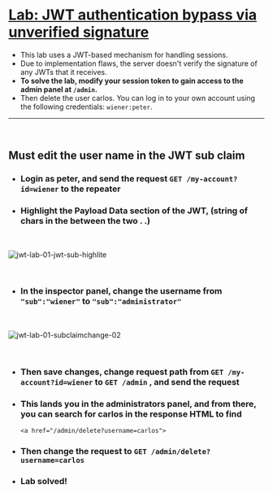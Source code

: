 # [Lab: JWT authentication bypass via unverified signature](https://portswigger.net/web-security/jwt/lab-jwt-authentication-bypass-via-unverified-signature)

- This lab uses a JWT-based mechanism for handling sessions.
- Due to implementation flaws, the server doesn't verify the signature of any JWTs that it receives.
- **To solve the lab, modify your session token to gain access to the admin panel at `/admin`.**
- Then delete the user carlos. You can log in to your own account using the following credentials: `wiener:peter`.
---

  </br>

  ## Must edit the user name in the JWT sub claim
  - ### Login as peter, and send the request `GET /my-account?id=wiener` to the repeater
  - ### Highlight the Payload Data section of the JWT, (string of chars in the between the two . .)

     </br>
 
![jwt-lab-01-jwt-sub-highlite](https://github.com/LinuxUser255/Web-Security-Academy-Series/assets/46334926/e0faee7b-883b-4a52-ace7-61b8772292a9)

 </br>
 
    
  - ### In the inspector panel, change the username from `"sub":"wiener"`  to `"sub":"administrator"`

 </br>
 
![jwt-lab-01-subclaimchange-02](https://github.com/LinuxUser255/Web-Security-Academy-Series/assets/46334926/fa10e673-08bb-4650-9bf2-bab29360a384)



 </br>

  - ### Then save changes, change request path from `GET /my-account?id=wiener` to `GET /admin` , and send the request
  - ### This lands you in the administrators panel, and from there, you can search for carlos in the response HTML to find

    `<a href="/admin/delete?username=carlos">`
  - ### Then change the request to `GET /admin/delete?username=carlos `
  - ### Lab solved!
 
    
